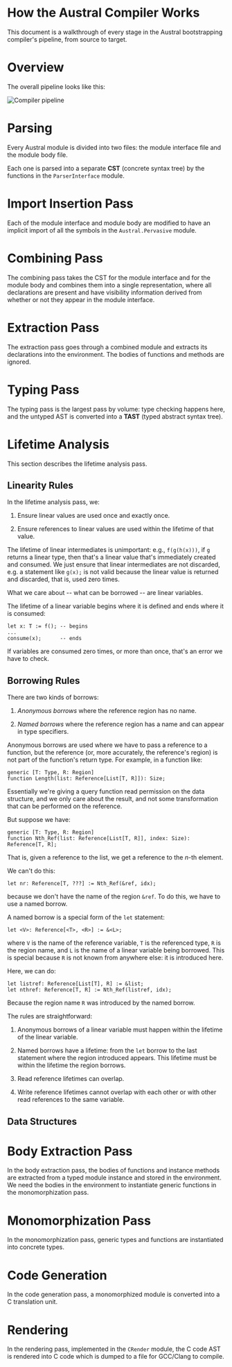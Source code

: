 # How the Austral Compiler Works

This document is a walkthrough of every stage in the Austral bootstrapping
compiler's pipeline, from source to target.

# Overview

The overall pipeline looks like this:

![Compiler pipeline](pipeline.png)

# Parsing

Every Austral module is divided into two files: the module interface file and
the module body file.

Each one is parsed into a separate **CST** (concrete syntax tree) by the
functions in the `ParserInterface` module.

# Import Insertion Pass

Each of the module interface and module body are modified to have an implicit
import of all the symbols in the `Austral.Pervasive` module.

# Combining Pass

The combining pass takes the CST for the module interface and for the module
body and combines them into a single representation, where all declarations are
present and have visibility information derived from whether or not they appear
in the module interface.

# Extraction Pass

The extraction pass goes through a combined module and extracts its declarations
into the environment. The bodies of functions and methods are ignored.

# Typing Pass

The typing pass is the largest pass by volume: type checking happens here, and
the untyped AST is converted into a **TAST** (typed abstract syntax tree).

# Lifetime Analysis

This section describes the lifetime analysis pass.

## Linearity Rules

In the lifetime analysis pass, we:

1. Ensure linear values are used once and exactly once.

2. Ensure references to linear values are used within the lifetime of that value.

The lifetime of linear intermediates is unimportant: e.g., `f(g(h(x)))`, if `g`
returns a linear type, then that's a linear value that's immediately created and
consumed. We just ensure that linear intermediates are not discarded, e.g. a
statement like `g(x);` is not valid because the linear value is returned and
discarded, that is, used zero times.

What we care about -- what can be borrowed -- are linear variables.

The lifetime of a linear variable begins where it is defined and ends where it
is consumed:

```
let x: T := f(); -- begins
...
consume(x);      -- ends
```

If variables are consumed zero times, or more than once, that's an error we have
to check.

## Borrowing Rules

There are two kinds of borrows:

1. *Anonymous borrows* where the reference region has no name.

2. *Named borrows* where the reference region has a name and can appear in type
   specifiers.

Anonymous borrows are used where we have to pass a reference to a function, but
the reference (or, more accurately, the reference's region) is not part of the
function's return type. For example, in a function like:

```
generic [T: Type, R: Region]
function Length(list: Reference[List[T, R]]): Size;
```

Essentially we're giving a query function read permission on the data structure,
and we only care about the result, and not some transformation that can be
performed on the reference.

But suppose we have:

```
generic [T: Type, R: Region]
function Nth_Ref(list: Reference[List[T, R]], index: Size): Reference[T, R];
```

That is, given a reference to the list, we get a reference to the _n_-th element.

We can't do this:

```
let nr: Reference[T, ???] := Nth_Ref(&ref, idx);
```

because we don't have the name of the region `&ref`. To do this, we have to use
a named borrow.

A named borrow is a special form of the `let` statement:

```
let <V>: Reference[<T>, <R>] := &<L>;
```

where `V` is the name of the reference variable, `T` is the referenced type, `R`
is the region name, and `L` is the name of a linear variable being
borrowed. This is special because `R` is not known from anywhere else: it is
introduced here.

Here, we can do:

```
let listref: Reference[List[T], R] := &list;
let nthref: Reference[T, R] := Nth_Ref(listref, idx);
```

Because the region name `R` was introduced by the named borrow.

The rules are straightforward:

1. Anonymous borrows of a linear variable must happen within the lifetime of the
   linear variable.

2. Named borrows have a lifetime: from the `let` borrow to the last statement
   where the region introduced appears. This lifetime must be within the
   lifetime the region borrows.

3. Read reference lifetimes can overlap.

4. Write reference lifetimes cannot overlap with each other or with other read
   references to the same variable.

## Data Structures

# Body Extraction Pass

In the body extraction pass, the bodies of functions and instance methods are
extracted from a typed module instance and stored in the environment. We need
the bodies in the environment to instantiate generic functions in the
monomorphization pass.

# Monomorphization Pass

In the monomorphization pass, generic types and functions are instantiated into
concrete types.

# Code Generation

In the code generation pass, a monomorphized module is converted into a C
translation unit.

# Rendering

In the rendering pass, implemented in the `CRender` module, the C code AST is
rendered into C code which is dumped to a file for GCC/Clang to compile.
